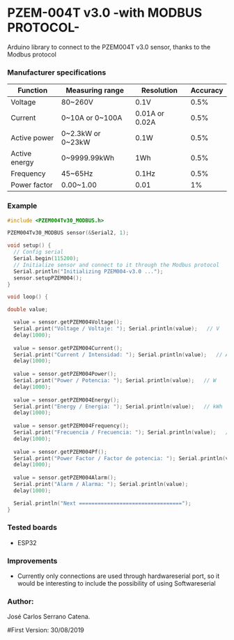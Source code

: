 # PZEM-004T v3.0 -with MODBUS PROTOCOL-
Arduino library to connect to the PZEM004T v3.0 sensor, thanks to the Modbus protocol

### Manufacturer specifications

| Function      | Measuring range    | Resolution      | Accuracy |
|---------------|--------------------|-----------------|----------|
| Voltage       | 80~260V            | 0.1V            | 0.5%     |
| Current       | 0\~10A or 0\~100A    | 0.01A or 0.02A  | 0.5%     |
| Active power  | 0\~2.3kW or 0\~23kW  | 0.1W            | 0.5%     |
| Active energy | 0~9999.99kWh       | 1Wh             | 0.5%     |
| Frequency     | 45~65Hz            | 0.1Hz           | 0.5%     |
| Power factor  | 0.00~1.00          | 0.01            | 1%       |

### Example
```c++
#include <PZEM004Tv30_MODBUS.h>

PZEM004Tv30_MODBUS sensor(&Serial2, 1);

void setup() {
  // Config serial
  Serial.begin(115200);
  // Initialize sensor and connect to it through the Modbus protocol
  Serial.println("Initializing PZEM004-v3.0 ...");
  sensor.setupPZEM004();
}

void loop() {

double value;

  value = sensor.getPZEM004Voltage();
  Serial.print("Voltage / Voltaje: "); Serial.println(value);   // V
  delay(1000);
  
  value = sensor.getPZEM004Current();
  Serial.print("Current / Intensidad: "); Serial.println(value);   // A
  delay(1000);
  
  value = sensor.getPZEM004Power();
  Serial.print("Power / Potencia: "); Serial.println(value);   // W
  delay(1000);
  
  value = sensor.getPZEM004Energy();
  Serial.print("Energy / Energia: "); Serial.println(value);   // kWh
  delay(1000);
  
  value = sensor.getPZEM004Frequency();
  Serial.print("Frecuencia / Frecuencia: "); Serial.println(value);   // Hz
  delay(1000);
  
  value = sensor.getPZEM004Pf();
  Serial.print("Power Factor / Factor de potencia: "); Serial.println(value);
  delay(1000);
  
  value = sensor.getPZEM004Alarm();
  Serial.print("Alarm / Alarma: "); Serial.println(value);
  delay(1000);

  Serial.println("Next =================================");
}
```

### Tested boards
- ESP32

### Improvements
- Currently only connections are used through hardwareserial port, so it would be interesting to include the possibility of using Softwareserial

### Author:
José Carlos Serrano Catena. 

#First Version: 30/08/2019